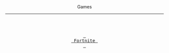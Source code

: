  <div align = center>
Games </h3>
</h3 style="text-align: center;" markdown="1"> 
  
------------------------------------------

<br>
<br>


[<kbd> <br> Fortnite <br> </kbd>][KBD]
</div>
<br>
<br>

[KBD]: sd.md
[#]: #
